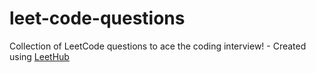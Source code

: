 # leet-code-questions
Collection of LeetCode questions to ace the coding interview! - Created using [LeetHub](https://github.com/QasimWani/LeetHub)
